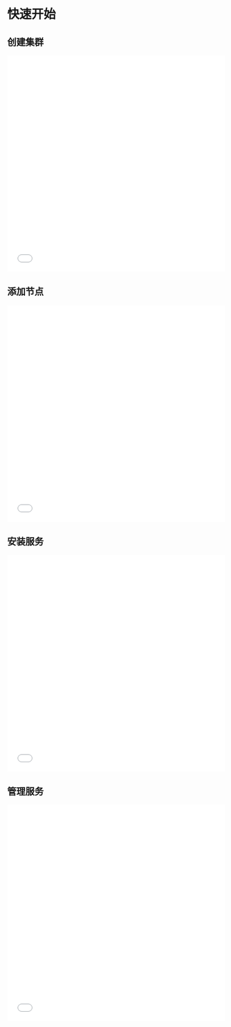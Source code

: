 # 快速开始
## 创建集群
<iframe src="//player.bilibili.com/player.html?aid=439722311&bvid=BV1nj411c73z&cid=1088071734&page=1&autoplay=0" scrolling="no" border="0" frameborder="no" framespacing="0" allowfullscreen="true"  height="500px" width="100%"> </iframe>

## 添加节点
<iframe src="//player.bilibili.com/player.html?aid=952198760&bvid=BV1Cs4y1N7VD&cid=1088071720&page=1&autoplay=0" scrolling="no" border="0" frameborder="no" framespacing="0" allowfullscreen="true"  height="500px" width="100%"> </iframe>

## 安装服务
<iframe src="//player.bilibili.com/player.html?aid=612172244&bvid=BV1E84y1T7DB&cid=1088071660&page=1&autoplay=0" scrolling="no" border="0" frameborder="no" framespacing="0" allowfullscreen="true"  height="500px" width="100%"> </iframe>

## 管理服务
<iframe src="//player.bilibili.com/player.html?aid=994724240&bvid=BV1Es4y1m7zW&cid=1088071718&page=1&autoplay=0" scrolling="no" border="0" frameborder="no" framespacing="0" allowfullscreen="true"  height="500px" width="100%"> </iframe>

